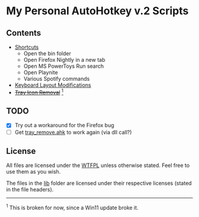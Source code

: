 # My Personal AutoHotkey v.2 Scripts

## Contents

* [Shortcuts](shortcuts.ahk)
    - Open the bin folder
    - Open Firefox Nightly in a new tab
    - Open MS PowerToys Run search
    - Open Playnite
    - Various Spotify commands
* [Keyboard Layout Modifications](keyboard_layout.ahk)
* [~~Tray Icon Removal~~](tray_remove.ahk) [<sup>1</sup>](#footnote_1)

## TODO

* [x] Try out a workaround for the Firefox bug
* [ ] Get [tray_remove.ahk](tray_remove.ahk) to work again (via dll call?)

## License

All files  are licensed under the [WTFPL](LICENSE) unless otherwise stated. Feel free to use them as you wish.

The files in the [lib](/lib/) folder are licensed under their respective licenses (stated in the file headers).

___

<sup id="footnote_1">1</sup> This is broken for now, since a Win11 update broke it.
